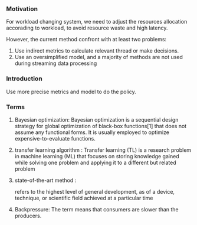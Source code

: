 ### Motivation

For workload changing system, we need to adjust the resources allocation accorading to workload, to avoid resource waste and high latency.

However, the current method confront with at least two problems:

1. Use indirect metrics to calculate relevant thread or make decisions.
2. Use an oversimplified model, and a majority of methods are not used during streaming data processing

### Introduction

Use more precise metrics and model to do the policy.

### Terms

1. Bayesian optimization:
   Bayesian optimization is a sequential design strategy for global optimization of black-box functions[1] that does not assume any functional forms. It is usually employed to optimize expensive-to-evaluate functions.

2. transfer learning algorithm :
   Transfer learning (TL) is a research problem in machine learning (ML) that focuses on storing knowledge gained while solving one problem and applying it to a different but related problem

3. state-of-the-art method : 

   refers to the highest level of general development, as of a device, technique, or scientific field achieved at a particular time

4. Backpressure:
   The term means that consumers are slower than the producers.